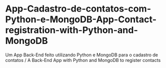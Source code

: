 # App-Cadastro-de-contatos-com-Python-e-MongoDB-App-Contact-registration-with-Python-and-MongoDB
Um App Back-End feito utilizando Python e MongoDB para o cadastro de contatos / A Back-End App with Python and MongoDB to register contacts
